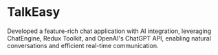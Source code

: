 # TalkEasy
Developed a feature-rich chat application with AI integration, leveraging ChatEngine, Redux Toolkit, and OpenAI's ChatGPT API, enabling natural conversations and efficient real-time communication.
